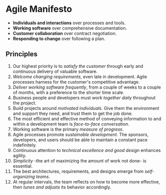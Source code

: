 # Agile Manifesto

- **Individuals and interactions** over processes and tools.
- **Working software** over comprehensive documentation.
- **Customer collaboration** over contract negotiation.
- **Responding to change** over following a plan.

## Principles

1. Our highest priority is to *satisfy the customer* through early and continuous delivery of valuable software.
1. *Welcome changing requirements*, even late in development. Agile processes harness for the customer's competitive advantage.
1. *Deliver working software frequently*, from a couple of weeks to a couple of months, with a preference to the shorter time scale.
1. Business people and developers must *work together daily* throughout the project.
1. Build projects around *motivated individuals*. Give them the environment and support they need, and trust them to get the job done.
1. The most efficient and effective method of conveying information to and within a development team is *face-to-face conversation*.
1. Working software is the primary *measure of progress*.
1. Agile processes promote *sustainable development*. The sponsors, developers, and users should be able to maintain a constant pace indefinitely.
1. Continuous attention to *technical excellence and good design* enhances agility.
1. *Simplicity* -the art of maximizing the amount of work not done- is essential.
1. The best architectures, requirements, and designs emerge from *self-organizing teams*.
1. At regular intervals, the team reflects on how to become more effective, then *tunes and adjusts* its behavior accordingly.

<!-- http://agilemanifesto.org/ -->
